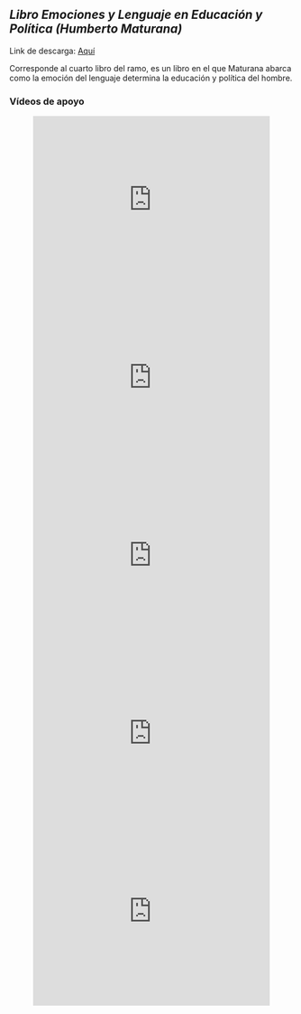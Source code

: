 ## _Libro Emociones y Lenguaje en Educación y Política (Humberto Maturana)_

Link de descarga: [Aquí](https://mega.co.nz/#!mcZXWSwZ!hRNGavZGJHwfWbBJEcVLbWnV8js8XnzPqXxFNvf9j8s)

Corresponde al cuarto libro del ramo, es un libro en el que Maturana abarca
como la emoción del lenguaje determina la educación y política del hombre.

### Vídeos de apoyo

<p align="center">
    <iframe width="420" height="315" src="https://www.youtube.com/embed/FbSMhLEiLXk" frameborder="0" allowfullscreen></iframe>
    </br>
    <iframe width="420" height="315" src="https://www.youtube.com/embed/wD3NAll5gEQ" frameborder="0" allowfullscreen></iframe>
    </br>
    <iframe width="420" height="315" src="https://www.youtube.com/embed/Fr0Bm1PnC5k" frameborder="0" allowfullscreen></iframe>
    </br>
    <iframe width="420" height="315" src="https://www.youtube.com/embed/HAUNjIDniyk" frameborder="0" allowfullscreen></iframe>
    </br>
    <iframe width="420" height="315" src="https://www.youtube.com/embed/7xFy3X4_IIc" frameborder="0" allowfullscreen></iframe>
</p>